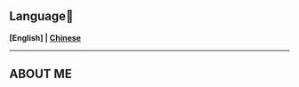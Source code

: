## Language:jack_o_lantern:

**[English]      |     [Chinese](README_zh.md)**

----------------------------------------------------------------------------------------

## ABOUT ME

